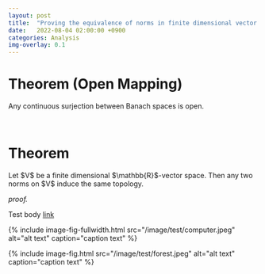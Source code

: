 ```yaml
---
layout: post
title:  "Proving the equivalence of norms in finite dimensional vector spaces via open mapping theorem"
date:   2022-08-04 02:00:00 +0900
categories: Analysis
img-overlay: 0.1
---
```


# Theorem (Open Mapping)
Any continuous surjection between Banach spaces is open.

<br>

# Theorem
<div class="mathjax">
Let $V$ be a finite dimensional $\mathbb{R}$-vector space. Then any two norms on $V$ induce the same topology.
</div>

_proof._




Test body [link](https://www.rajin.me/)



{% include image-fig-fullwidth.html src="/image/test/computer.jpeg" alt="alt text" caption="caption text" %}

{% include image-fig.html src="/image/test/forest.jpeg" alt="alt text" caption="caption text" %}

[^1]: test reference style link 
